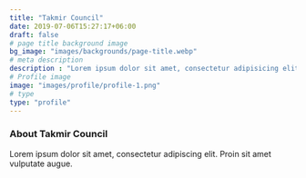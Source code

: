 ```yaml
---
title: "Takmir Council"
date: 2019-07-06T15:27:17+06:00
draft: false
# page title background image
bg_image: "images/backgrounds/page-title.webp"
# meta description
description : "Lorem ipsum dolor sit amet, consectetur adipisicing elit, sed do eiusmod tempor incididunt ut labore. dolore magna aliqua. Ut enim ad minim veniam, quis nostrud."
# Profile image
image: "images/profile/profile-1.png"
# type
type: "profile"
---
```


### About Takmir Council

Lorem ipsum dolor sit amet, consectetur adipiscing elit. Proin sit amet vulputate augue.
